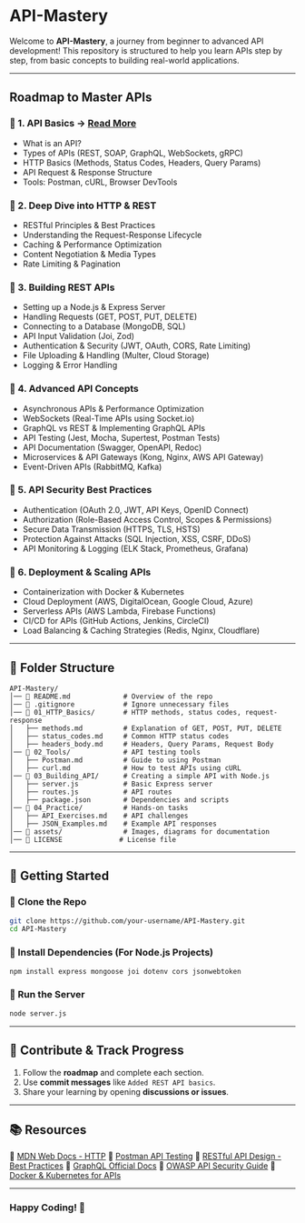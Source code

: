 # API-Mastery

Welcome to **API-Mastery**, a journey from beginner to advanced API development! This repository is structured to help you learn APIs step by step, from basic concepts to building real-world applications.

---

## Roadmap to Master APIs

### **🔹 1. API Basics** → [Read More](https://github.com/singhrishabhj/API-Mastery/tree/main/01_API_Basics)

- What is an API?
- Types of APIs (REST, SOAP, GraphQL, WebSockets, gRPC)
- HTTP Basics (Methods, Status Codes, Headers, Query Params)
- API Request & Response Structure
- Tools: Postman, cURL, Browser DevTools

### **🔹 2. Deep Dive into HTTP & REST**

- RESTful Principles & Best Practices
- Understanding the Request-Response Lifecycle
- Caching & Performance Optimization
- Content Negotiation & Media Types
- Rate Limiting & Pagination

### **🔹 3. Building REST APIs**

- Setting up a Node.js & Express Server
- Handling Requests (GET, POST, PUT, DELETE)
- Connecting to a Database (MongoDB, SQL)
- API Input Validation (Joi, Zod)
- Authentication & Security (JWT, OAuth, CORS, Rate Limiting)
- File Uploading & Handling (Multer, Cloud Storage)
- Logging & Error Handling

### **🔹 4. Advanced API Concepts**

- Asynchronous APIs & Performance Optimization
- WebSockets (Real-Time APIs using Socket.io)
- GraphQL vs REST & Implementing GraphQL APIs
- API Testing (Jest, Mocha, Supertest, Postman Tests)
- API Documentation (Swagger, OpenAPI, Redoc)
- Microservices & API Gateways (Kong, Nginx, AWS API Gateway)
- Event-Driven APIs (RabbitMQ, Kafka)

### **🔹 5. API Security Best Practices**

- Authentication (OAuth 2.0, JWT, API Keys, OpenID Connect)
- Authorization (Role-Based Access Control, Scopes & Permissions)
- Secure Data Transmission (HTTPS, TLS, HSTS)
- Protection Against Attacks (SQL Injection, XSS, CSRF, DDoS)
- API Monitoring & Logging (ELK Stack, Prometheus, Grafana)

### **🔹 6. Deployment & Scaling APIs**

- Containerization with Docker & Kubernetes
- Cloud Deployment (AWS, DigitalOcean, Google Cloud, Azure)
- Serverless APIs (AWS Lambda, Firebase Functions)
- CI/CD for APIs (GitHub Actions, Jenkins, CircleCI)
- Load Balancing & Caching Strategies (Redis, Nginx, Cloudflare)

---

## 📂 Folder Structure

```
API-Mastery/
│── 📜 README.md             # Overview of the repo
│── 📜 .gitignore            # Ignore unnecessary files
│── 📂 01_HTTP_Basics/       # HTTP methods, status codes, request-response
│   ├── methods.md          # Explanation of GET, POST, PUT, DELETE
│   ├── status_codes.md     # Common HTTP status codes
│   ├── headers_body.md     # Headers, Query Params, Request Body
│── 📂 02_Tools/             # API testing tools
│   ├── Postman.md          # Guide to using Postman
│   ├── curl.md             # How to test APIs using cURL
│── 📂 03_Building_API/      # Creating a simple API with Node.js
│   ├── server.js           # Basic Express server
│   ├── routes.js           # API routes
│   ├── package.json        # Dependencies and scripts
│── 📂 04_Practice/          # Hands-on tasks
│   ├── API_Exercises.md    # API challenges
│   ├── JSON_Examples.md    # Example API responses
│── 📂 assets/               # Images, diagrams for documentation
│── 📜 LICENSE              # License file
```

---

## 🚀 Getting Started

### **🔹 Clone the Repo**

```bash
git clone https://github.com/your-username/API-Mastery.git
cd API-Mastery
```

### **🔹 Install Dependencies (For Node.js Projects)**

```bash
npm install express mongoose joi dotenv cors jsonwebtoken
```

### **🔹 Run the Server**

```bash
node server.js
```

---

## 📌 Contribute & Track Progress

1. Follow the **roadmap** and complete each section.
2. Use **commit messages** like `Added REST API basics`.
3. Share your learning by opening **discussions or issues**.

---

## 📚 Resources

📌 [MDN Web Docs - HTTP](https://developer.mozilla.org/en-US/docs/Web/HTTP)
📌 [Postman API Testing](https://learning.postman.com/)
📌 [RESTful API Design - Best Practices](https://restfulapi.net/)
📌 [GraphQL Official Docs](https://graphql.org/learn/)
📌 [OWASP API Security Guide](https://owasp.org/www-project-api-security/)
📌 [Docker & Kubernetes for APIs](https://kubernetes.io/docs/concepts/)

---

### **Happy Coding! 🚀**

